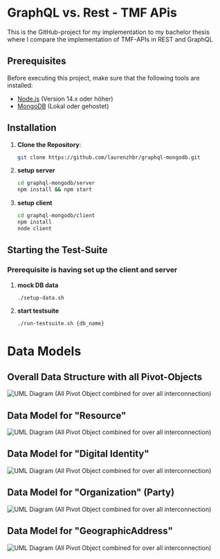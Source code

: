 # GraphQL vs. Rest - TMF APis

This is the GitHub-project for my implementation to my bachelor thesis where I compare the implementation of TMF-APIs in REST and GraphQL 

## Prerequisites

Before executing this project, make sure that the following tools are installed:

- [Node.js](https://nodejs.org/en/) (Version 14.x oder höher)
- [MongoDB](https://www.mongodb.com/) (Lokal oder gehostet)

## Installation

1. **Clone the Repository**:
   ```bash
   git clone https://github.com/laurenzhbr/graphql-mongodb.git

2. **setup server**
    ```bash
    cd graphql-mongodb/server
    npm install && npm start

3. **setup client**
    ```bash
    cd graphql-mongodb/client
    npm install
    node client

## Starting the Test-Suite
### Prerequisite is having set up the client and server

1. **mock DB data**
    ```bash
    ./setup-data.sh

2. **start testsuite**
    ```bash
    ./run-testsuite.sh {db_name}

# Data Models
## Overall Data Structure with all Pivot-Objects
![UML Diagram (All Pivot Object combined for over all interconnection)](./uml_diagramms/images/AllPivotModelsCombined.png)

## Data Model for "Resource"
![UML Diagram (All Pivot Object combined for over all interconnection)](./uml_diagramms/images/resource.png)

## Data Model for "Digital Identity"
![UML Diagram (All Pivot Object combined for over all interconnection)](./uml_diagramms/images/DigitalIdentity.png)

## Data Model for "Organization" (Party)
![UML Diagram (All Pivot Object combined for over all interconnection)](./uml_diagramms/images/Organization.png)

## Data Model for "GeographicAddress"
![UML Diagram (All Pivot Object combined for over all interconnection)](./uml_diagramms/images/GeographicAddress.png)


